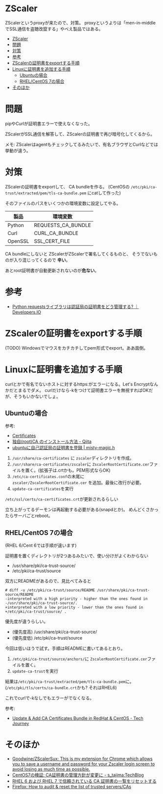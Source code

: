 # ZScaler

ZScalerというproxyが来たので、対策。
proxyというよりは「men-in-middleでSSL通信を盗聴改竄する」やべえ製品ではある。

- [ZScaler](#zscaler)
- [問題](#問題)
- [対策](#対策)
- [参考](#参考)
- [ZScalerの証明書をexportする手順](#zscalerの証明書をexportする手順)
- [Linuxに証明書を追加する手順](#linuxに証明書を追加する手順)
  - [Ubuntuの場合](#ubuntuの場合)
  - [RHEL/CentOS 7の場合](#rhelcentos-7の場合)
- [そのほか](#そのほか)

# 問題

pipやCurlが証明書エラーで使えなくなった。

ZScalerがSSL通信を解答して、ZScalerの証明書で再び暗号化してくるから。

メモ:
ZScalerはagentもチェックしてるみたいで、有名ブラウザとCurlなどでは挙動が違う。

# 対策

ZScalerの証明書をexportして、
CA bundleを作る。
(CentOSの
`/etc/pki/ca-trust/extracted/pem/tls-ca-bundle.pem`
にcatして作った)

そのファイルのパスをいくつかの環境変数に設定してやる。

| 製品    | 環境変数           |
| ------- | ------------------ |
| Python  | REQUESTS_CA_BUNDLE |
| Curl    | CURL_CA_BUNDLE     |
| OpenSSL | SSL_CERT_FILE      |

CA bundleにしないと
ZScalerがZScalerで署名してくるものと、
そうでないものが入り混じってくるので
**辛い**。

あとroot証明書が自動更新されないのが**危ない**。

# 参考

- [Python requestsライブラリは認証局の証明書をどう管理する? ｜ Developers.IO](https://dev.classmethod.jp/server-side/python/how-to-manage-ca-root-certs-for-requets-library/)

# ZScalerの証明書をexportする手順

(TODO)
Windowsでマウスをカチカチしてpem形式でexport。ああ面倒。

# Linuxに証明書を追加する手順

curlとかで有名でないホストに対するhttps:がエラーになる。Let's Encryptなんかだとまるでダメ。
curlだけなら-kをつけて証明書エラーを無視すればOKだが、そうもいかないでしょ。

## Ubuntuの場合

参考:

- [Certificates](https://help.ubuntu.com/lts/serverguide/certificates-and-security.html.en)
- [独自(root)CA のインストール方法 - Qiita](https://qiita.com/msi/items/9cb90271836386dafce3)
- [ubuntuに自己認証局の証明書を登録 | misty-magic.h](https://mistymagich.wordpress.com/2012/01/17/ubuntu%E3%81%AB%E8%87%AA%E5%B7%B1%E8%AA%8D%E8%A8%BC%E5%B1%80%E3%81%AE%E8%A8%BC%E6%98%8E%E6%9B%B8%E3%82%92%E7%99%BB%E9%8C%B2/)

1. `/usr/share/ca-certificates`
   に
   `zscaler`ディレクトリを作成。
1. `/usr/share/ca-certificates/zscaler`に
   `ZscalerRootCertificate.cer`ファイルを置く。(拡張子は.crtかも。PEM形式ならOK)
1. `/etc/ca-certificates.conf`の末尾に
   `zscaler/ZscalerRootCertificate.cer`
   を追加。最後に改行が必要。
1. `update-ca-certificates`を実行

`/etc/ssl/certs/ca-certificates.crt`が更新されるらしい

立ち上がってるデーモンは再起動する必要がある(snapdとか)。
めんどくさかったらサーバごとreboot。

## RHEL/CentOS 7の場合

(RHEL 6/Cent 6では手順が違います)

証明書を置くディレクトリが2つあるみたいで、使い分けがよくわからない

- /usr/share/pki/ca-trust-source/
- /etc/pki/ca-trust/source

双方にREADMEがあるので、見比べてみると

```
# diff -u /etc/pki/ca-trust/source/README /usr/share/pki/ca-trust-source/README
-interpreted with a high priority - higher than the ones found in
-/usr/share/pki/ca-trust-source/.
+interpreted with a low priority - lower than the ones found in
+/etc/pki/ca-trust/source/ .
```

優先度が違うらしい。

- (優先度高) /usr/share/pki/ca-trust-source/
- (優先度低) /etc/pki/ca-trust/source

今回は低いほうで試す。手順はREADMEに書いてあるとおり。

1. `/etc/pki/ca-trust/source/anchors/`に
   `ZscalerRootCertificate.cer`ファイルを置く。
1. `update-ca-trust`を実行

結果は`/etc/pki/ca-trust/extracted/pem/tls-ca-bundle.pem`に。
(`/etc/pki/tls/certs/ca-bundle.crt`かも? それはRHEL6)

これでcurlで-kなしでもエラーがでなくなる。

参考:

- [Update & Add CA Certificates Bundle in RedHat & CentOS - Tech Journey](https://techjourney.net/update-add-ca-certificates-bundle-in-redhat-centos/)

# そのほか

- [Goodwine/ZScalerSux: This is my extension for Chrome which allows you to save a username and password for your Zscaler login screen to avoid losing as much time as possible.](https://github.com/Goodwine/ZScalerSux)
- [CentOS7の検証: CA証明書の管理方針が変更に - s_tajima:TechBlog](http://s-tajima.hateblo.jp/entry/2014/07/31/152949)
- [RHEL 6 および RHEL 7 で信頼されている CA 証明書の一覧をリセットする](https://access.redhat.com/ja/solutions/2769011)
- [Firefox: How to audit & reset the list of trusted servers/CAs](https://access.redhat.com/solutions/1549043)
